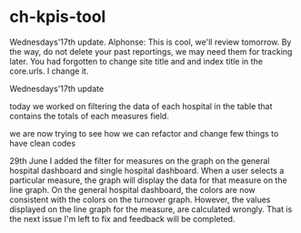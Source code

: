# ch-kpis-tool

Wednesdays'17th update.
Alphonse:
This is cool, we'll review tomorrow. By the way, do not delete your past reportings, we
may need them for tracking later. You had forgotten to change site title and and index title in the core.urls. I change it.

Wednesdays'17th update

today we worked on filtering the data of each hospital in the table that contains the totals of each measures field.

we are now trying to see how we can refactor and change few things to have clean codes


29th June
I added the filter for measures on the graph on the general hospital dashboard and single hospital dashboard. When a user selects a particular measure, the graph will display the data for that measure on the line graph. On the general hospital dashboard, the colors are now consistent with the colors on the turnover graph. However, the values displayed on the line graph for the measure, are calculated wrongly. That is the next issue I'm left to fix and feedback will be completed. 
